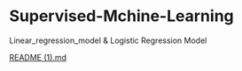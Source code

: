 # Supervised-Mchine-Learning
Linear_regression_model & Logistic Regression Model 

[README (1).md](https://github.com/rahkum96/Supervised-Mchine-Learning/files/7149229/README.1.md)

